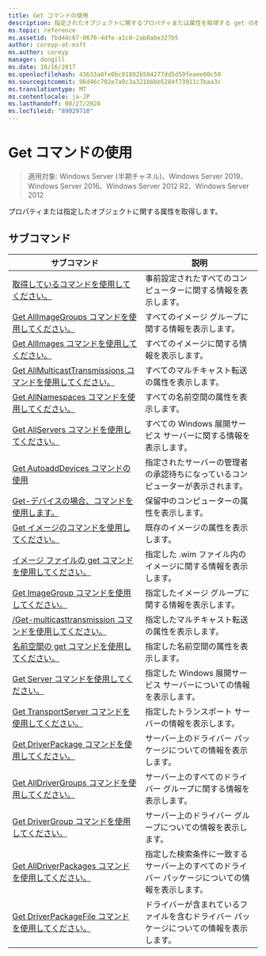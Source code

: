 ```yaml
---
title: Get コマンドの使用
description: 指定されたオブジェクトに関するプロパティまたは属性を取得する get の参照記事です。
ms.topic: reference
ms.assetid: fbd44c67-0670-4dfe-a1c0-2ab8abe327b5
author: coreyp-at-msft
ms.author: coreyp
manager: dongill
ms.date: 10/16/2017
ms.openlocfilehash: 43633a8fe0bc91892b584277dd5d59feaee00c50
ms.sourcegitcommit: 96d46c702e7a9c3a321bbbb5284f73911c7baa3c
ms.translationtype: MT
ms.contentlocale: ja-JP
ms.lasthandoff: 08/27/2020
ms.locfileid: "89029710"
---
```

# <a name="using-the-get-command"></a>Get コマンドの使用

> 適用対象: Windows Server (半期チャネル)、Windows Server 2019、Windows Server 2016、Windows Server 2012 R2、Windows Server 2012

プロパティまたは指定したオブジェクトに関する属性を取得します。

## <a name="subcommands"></a>サブコマンド
|サブコマンド|説明|
|-------|--------|
|[取得しているコマンドを使用してください。](using-the-get-alldevices-command.md)|事前設定されたすべてのコンピューターに関する情報を表示します。|
|[Get AllImageGroups コマンドを使用してください。](using-the-get-allimagegroups-command.md)|すべてのイメージ グループに関する情報を表示します。|
|[Get AllImages コマンドを使用してください。](using-the-get-allimages-command.md)|すべてのイメージに関する情報を表示します。|
|[Get AllMulticastTransmissions コマンドを使用してください。](using-the-get-allmulticasttransmissions-command.md)|すべてのマルチキャスト転送の属性を表示します。|
|[Get AllNamespaces コマンドを使用してください。](using-the-get-allnamespaces-command.md)|すべての名前空間の属性を表示します。|
|[Get AllServers コマンドを使用してください。](using-the-get-allservers-command.md)|すべての Windows 展開サービス サーバーに関する情報を表示します。|
|[Get AutoaddDevices コマンドの使用](using-the-get-autoadddevices-command.md)|指定されたサーバーの管理者の承認待ちになっているコンピューターが表示されます。|
|[Get-デバイスの場合、コマンドを使用します。](using-the-get-device-command.md)|保留中のコンピューターの属性を表示します。|
|[Get イメージのコマンドを使用してください。](using-the-get-image-command.md)|既存のイメージの属性を表示します。|
|[イメージ ファイルの get コマンドを使用してください。](using-the-get-imagefile-command.md)|指定した .wim ファイル内のイメージに関する情報を表示します。|
|[Get ImageGroup コマンドを使用してください。](using-the-get-imagegroup-command.md)|指定したイメージ グループに関する情報を表示します。|
|[/Get-multicasttransmission コマンドを使用してください。](using-the-get-multicasttransmission-command.md)|指定したマルチキャスト転送の属性を表示します。|
|[名前空間の get コマンドを使用してください。](using-the-get-namespace-command.md)|指定した名前空間の属性を表示します。|
|[Get Server コマンドを使用してください。](using-the-get-server-command.md)|指定した Windows 展開サービス サーバーについての情報を表示します。|
|[Get TransportServer コマンドを使用してください。](using-the-get-transportserver-command.md)|指定したトランスポート サーバーの情報を表示します。|
|[Get DriverPackage コマンドを使用してください。](using-the-get-driverpackage-command.md)|サーバー上のドライバー パッケージについての情報を表示します。|
|[Get AllDriverGroups コマンドを使用してください。](using-the-get-alldrivergroups-command.md)|サーバー上のすべてのドライバー グループに関する情報を表示します。|
|[Get DriverGroup コマンドを使用してください。](using-the-get-drivergroup-command.md)|サーバー上のドライバー グループについての情報を表示します。|
|[Get AllDriverPackages コマンドを使用してください。](using-the-get-alldriverpackages-command.md)|指定した検索条件に一致するサーバー上のすべてのドライバー パッケージについての情報を表示します。|
|[Get DriverPackageFile コマンドを使用してください。](using-the-get-driverpackagefile-command.md)|ドライバーが含まれているファイルを含むドライバー パッケージについての情報を表示します。|
